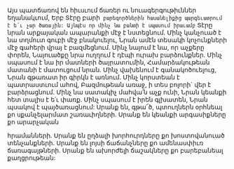 
Այս պատճառով են հիւսւում ճառեր ու
նուագերգութիւններ եղանակւում,
Երբ Տէրը բարի` բարեգործներին հասանելիքից
պարգեւատրում է ե՛ւ չար ծառային:
Այնպէս որ մինչ նա բանտի է սպասում իրաւամբ`
Տէրը նրան արքայական ապարանքի մէջ է
նստեցնում.
Մինչ կանչուած է նա տղմուտ գուբի մէջ
բնակուելու,
Նրան ամէն տեսակի կոչունքների մէջ գահերի
վրայ է բազմեցնում.
Մինչ նայում է նա, որ աչքերը փորեն,
Նայուածքը նրա ուղղում է դէպի ուրախ
բարձունքներ.
Մինչ սպասում է նա իր մատների ծայրատումին,
Համարձակութեան մատանի է մատուցում նրան.
Մինչ վախենում է գանակոծուելուց,
Նրան գթառատ իր գիրկն է առնում.
Մինչ կորստեան է պատրաստւում ահով,
Բազմութեան առաջ, ի տես բոլորի` վեր է
բարձրացնում.
Մինչ նա սատակիչ մահվա՛ն աչք ունի,
Նրան կեանքի հետ տալիս է ե՛ւ փառք.
Մինչ սպասում է իրեն գլխատեն,
Նրան պսակով է պայծառացնում:
Սրանք են, գթա՜ծ, պտուղներն օրհնեալ քո
սքանչելարմատ շառաւիղների.
Սրանք են կեանքի արգասիքները քո արարչական


հրամանների.
Սրանք են ըղձալի խորհուրդները քո
խոստովանուած տենչանքների.
Սրանք են լոյսի ճաճանչները քո ամենասփիւռ
ճառագայթների.
Սրանք են ախորժելի ճաշակները քո բարեբանեալ
քաղցրութեան:
